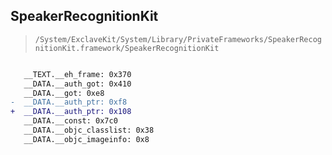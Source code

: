 ## SpeakerRecognitionKit

> `/System/ExclaveKit/System/Library/PrivateFrameworks/SpeakerRecognitionKit.framework/SpeakerRecognitionKit`

```diff

   __TEXT.__eh_frame: 0x370
   __DATA.__auth_got: 0x410
   __DATA.__got: 0xe8
-  __DATA.__auth_ptr: 0xf8
+  __DATA.__auth_ptr: 0x108
   __DATA.__const: 0x7c0
   __DATA.__objc_classlist: 0x38
   __DATA.__objc_imageinfo: 0x8

```
